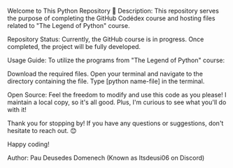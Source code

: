 Welcome to This Python Repository 🐍
Description:
This repository serves the purpose of completing the GitHub Codédex course and hosting files related to "The Legend of Python" course.

Repository Status:
Currently, the GitHub course is in progress. Once completed, the project will be fully developed.

Usage Guide:
To utilize the programs from "The Legend of Python" course:

Download the required files.
Open your terminal and navigate to the directory containing the file.
Type [python name-file] in the terminal.

Open Source:
Feel the freedom to modify and use this code as you please! I maintain a local copy, so it's all good. Plus, I'm curious to see what you'll do with it!

Thank you for stopping by! If you have any questions or suggestions, don't hesitate to reach out. 😊

Happy coding!

Author: Pau Deusedes Domenech (Known as Itsdeusi06 on Discord)